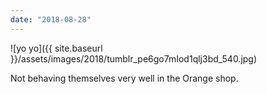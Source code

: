 ```yaml
---
date: "2018-08-28"
---
```


![yo yo]({{ site.baseurl }}/assets/images/2018/tumblr_pe6go7mIod1qlj3bd_540.jpg)

Not behaving themselves very well in the Orange shop.
